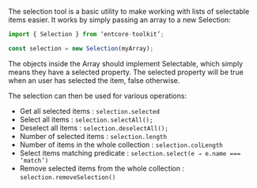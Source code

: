 The selection tool is a basic utility to make working with lists of selectable items easier. It works by simply passing an array to a new Selection:

``` typescript
import { Selection } from ‘entcore-toolkit’;

const selection = new Selection(myArray);
```

The objects inside the Array should implement Selectable, which simply means they have a selected property. The selected property will be true when an user has selected the item, false otherwise.

The selection can then be used for various operations:


- Get all selected items : `selection.selected`
- Select all items : `selection.selectAll();`
- Deselect all items : `selection.deselectAll();`
- Number of selected items : `selection.length`
- Number of items in the whole collection : `selection.colLength`
- Select items matching predicate : `selection.select(e ⇒ e.name === ‘match’)`
- Remove selected items from the whole collection :  `selection.removeSelection()`


